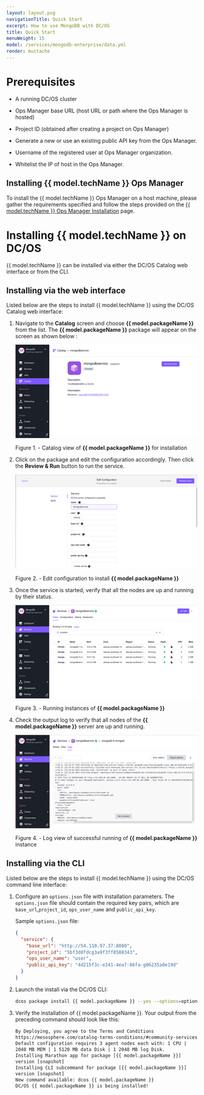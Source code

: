```yaml
---
layout: layout.pug
navigationTitle: Quick Start
excerpt: How to use MongoDB with DC/OS
title: Quick Start
menuWeight: 15
model: /services/mongodb-enterprise/data.yml
render: mustache
---
```


# Prerequisites

* A running DC/OS cluster

* Ops Manager base URL (host URL or path where the Ops Manager is hosted)

* Project ID (obtained after creating a project on Ops Manager)

* Generate a new or use an existing public API key from the Ops Manager.

* Username of the registered user at Ops Manager organization.

* Whitelist the IP of host in the Ops Manager.

## Installing {{ model.techName }} Ops Manager

To install the {{ model.techName }} Ops Manager on a host machine, please gather the requirements specified and follow the steps provided on the [{{ model.techName }} Ops Manager Installation](https://docs.opsmanager.mongodb.com/current/installation/) page.

# Installing {{ model.techName }} on DC/OS

{{ model.techName }} can be installed via either the DC/OS Catalog web interface or from the CLI. 

## Installing via the web interface
Listed below are the steps to install {{ model.techName }} using the DC/OS Catalog web interface:

1. Navigate to the **Catalog** screen and choose **{{ model.packageName }}** from the list. The **{{ model.packageName }}** package will appear on the screen as shown below :

    [<img src="../img/Catalog_Service_View.png" alt="Catalog Service View"/>](../img/Catalog_Service_View.png)

    Figure 1. - Catalog view of **{{ model.packageName }}** for installation

1. Click on the package and edit the configuration accordingly. Then click the **Review & Run** button to run the service.

    [<img src="../img/Config_page.png" alt="Config Page"/>](../img/Config_page.png)

    Figure 2. - Edit configuration to install  **{{ model.packageName }}**

3. Once the service is started, verify that all the nodes are up and running by their status.

    [<img src="../img/Running_Stage.png" alt="Running Stage"/>](../img/Running_Stage.png)

    Figure 3. - Running instances of **{{ model.packageName }}**

4. Check the output log to verify that all nodes of the **{{ model.packageName }}** server are up and running.

    [<img src="../img/Successful_execution.png" alt="Successful Execution"/>](../img/Successful_execution.png)

    Figure 4. - Log view of successful running of  **{{ model.packageName }}** instance

## Installing via the CLI
Listed below are the steps to install {{ model.techName }} using the DC/OS command line interface:

1. Configure an `options.json` file with installation parameters. The `options.json` file should contain the required key pairs, which are `base_url`,`project_id`, `ops_user_name` and `public_api_key`.

    Sample `options.json` file:

    ```json
    {
      "service": {
        "base_url": "http://54.110.97.37:8080",
        "project_id": "5bf3d8fdcg3a9f3ff8588343",
        "ops_user_name": "user",
        "public_api_key": "4d215f3c-e241-4ea7-86fa-g06235a0e19d"
      }
    }
    ```

1. Launch the install via the DC/OS CLI:

    ```bash
    dcos package install {{ model.packageName }} --yes --options=options.json
    ```

1. Verify the installation of {{ model.packageName }}. Your output from the preceding command should look like this:
    ```
    By Deploying, you agree to the Terms and Conditions https://mesosphere.com/catalog-terms-conditions/#community-services
    Default configuration requires 3 agent nodes each with: 1 CPU | 2048 MB MEM | 1 5120 MB data Disk | 1 2048 MB log Disk.
    Installing Marathon app for package [{{ model.packageName }}] version [snapshot]
    Installing CLI subcommand for package [{{ model.packageName }}] version [snapshot]
    New command available: dcos {{ model.packageName }}
    DC/OS {{ model.packageName }} is being installed!
    ```


